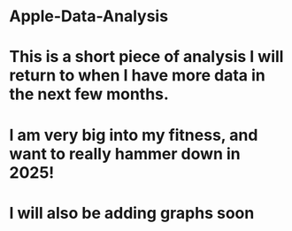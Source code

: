 # Apple-Data-Analysis

# This is a short piece of analysis I will return to when I have more data in the next few months. 
# I am very big into my fitness, and want to really hammer down in 2025! 

# I will also be adding graphs soon
